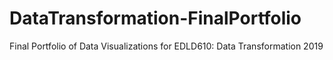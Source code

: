 # DataTransformation-FinalPortfolio
Final Portfolio of Data Visualizations for EDLD610: Data Transformation 2019

